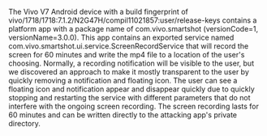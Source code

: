 The Vivo V7 Android device with a build fingerprint of vivo/1718/1718:7.1.2/N2G47H/compil11021857:user/release-keys contains a platform app with a package name of com.vivo.smartshot (versionCode=1, versionName=3.0.0). This app contains an exported service named com.vivo.smartshot.ui.service.ScreenRecordService that will record the screen for 60 minutes and write the mp4 file to a location of the user's choosing. Normally, a recording notification will be visible to the user, but we discovered an approach to make it mostly transparent to the user by quickly removing a notification and floating icon. The user can see a floating icon and notification appear and disappear quickly due to quickly stopping and restarting the service with different parameters that do not interfere with the ongoing screen recording. The screen recording lasts for 60 minutes and can be written directly to the attacking app's private directory.